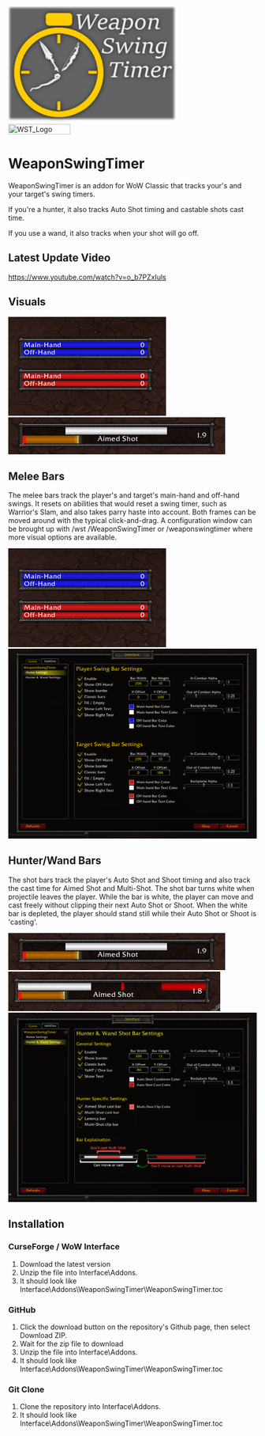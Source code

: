 ![alt text](Images/wst_logo_shadow.png)
<img src="https://github.com/LeftHandedGlove/WeaponSwingTimerAddon/blob/UpdatedConfig/Images/wst_logo_shadow.png?raw=true" width="50%" height="50%" title="WST_Logo">
# WeaponSwingTimer
WeaponSwingTimer is an addon for WoW Classic that tracks your's and your target's swing timers.

If you're a hunter, it also tracks Auto Shot timing and castable shots cast time.

If you use a wand, it also tracks when your shot will go off.

## Latest Update Video
https://www.youtube.com/watch?v=o_b7PZxIuls

## Visuals
![alt text](Images/MeleeBars.png)
![alt text](Images/YaHTShotBar.png)

## Melee Bars
The melee bars track the player's and target's main-hand and off-hand swings.
It resets on abilities that would reset a swing timer, such as Warrior's Slam, and also takes parry haste into account.
Both frames can be moved around with the typical click-and-drag.
A configuration window can be brought up with /wst /WeaponSwingTimer or /weaponswingtimer where more visual options are available.

![alt text](Images/MeleeBars.png)
![alt text](Images/MeleeConfigWindow.png)

## Hunter/Wand Bars
The shot bars track the player's Auto Shot and Shoot timing and also track the cast time for Aimed Shot and Multi-Shot.
The shot bar turns white when projectile leaves the player.
While the bar is white, the player can move and cast freely without clipping their next Auto Shot or Shoot.
When the white bar is depleted, the player should stand still while their Auto Shot or Shoot is 'casting'.

![alt text](Images/YaHTShotBar.png)
![alt text](Images/OneBarShotBar.png)
![alt text](Images/HunterConfigWindow.png)

## Installation
### CurseForge / WoW Interface
1. Download the latest version
2. Unzip the file into Interface\Addons.
3. It should look like Interface\Addons\WeaponSwingTimer\WeaponSwingTimer.toc
### GitHub
1. Click the download button on the repository's Github page, then select Download ZIP.
2. Wait for the zip file to download
3. Unzip the file into Interface\Addons.
4. It should look like Interface\Addons\WeaponSwingTimer\WeaponSwingTimer.toc
### Git Clone
1. Clone the repository into Interface\Addons.
2. It should look like Interface\Addons\WeaponSwingTimer\WeaponSwingTimer.toc
